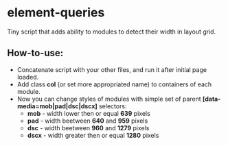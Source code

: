 # element-queries
Tiny script that adds ability to modules to detect their width in layout grid.

## How-to-use:

* Concatenate script with your other files, and run it after initial page loaded.
* Add class **col** (or set more appropriated name) to containers of each module.
* Now you can change styles of modules with simple set of parent **[data-media=mob|pad|dsc|dscx]** selectors:
  * **mob** - width lower then or equal **639** pixels
  * **pad** - width beetween **640** and **959** pixels
  * **dsc** - width beetween **960** and **1279** pixels
  * **dscx** - width greater then or equal **1280** pixels
